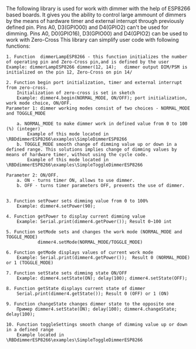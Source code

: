 ﻿The following library is used for work with dimmer with the help of ESP8266 based boards. It gives you the ability to control large ammount of dimmers by the means of hardware timer and external interrupt through previously defined pin.
Pins A0, D3(GPIO00) and D4(GPIO2) can't be used for dimming.
Pins A0, D0(GPIO16), D3(GPIO00) and D4(GPIO2) can be used to work with Zero-Cross
This library can simplify user code with following functions:

    1. Function  dimmerLampESP8266 - this function initializes the number of operating pin and Zero-Cross pin,and is defined by the user
    Example: dimmerLampESP8266 dimmer(12, 14);   dimmer output DIM/PSM is initialized on the pin 12, Zero-Cross on pin 14/
     
    2. Function begin port initialization, timer and external interrupt from zero-cross.
        Initialization of zero-cross is set in sketch
        Example: dimmer4.begin(NORMAL_MODE, ON/OFF); port initialization, work mode choice, ON/OFF. 
    Parameter 1: dimmer working modes consist of two choices - NORMAL_MODE and TOGGLE_MODE 

        a. NORMAL_MODE to make dimmer work in defined value from 0 to 100 (%) (integer)
            Example of this mode located in \RBDdimmerESP8266\examples\SimpleDimmerESP8266
        b. TOGGLE_MODE smooth change of dimming value up or down in a defined range. This solutions implies change of dimming values by means of hardware timer, without using the cycle code.
            Example of this mode located in \RBDdimmerESP8266\examples\SimpleToggleDimmerESP8266

    Parameter 2: ON/OFF.
        a. ON - turns timer ON, allows to use dimmer.
        b. OFF - turns timer parameters OFF, prevents the use of dimmer.


    3. Function setPower sets dimming value from 0 to 100%
        Example: dimmer4.setPower(90);

    4. Function getPower to display current dimming value
        Example: Serial.print(dimmer4.getPower()); Result 0~100 int
   
    5. Function setMode sets and changes the work mode (NORMAL_MODE and TOGGLE_MODE)
                dimmer4.setMode(NORMAL_MODE/TOGGLE_MODE)

    6. Function getMode displays values of current work mode
        Example: Serial.print(dimmer4.getPower());  Result 0 (NORMAL_MODE) or 1 (TOGGLE_MODE)
   
    7. Function setState sets dimming state ON/OFF
        Example: dimmer4.setState(ON); delay(100); dimmer4.setState(OFF);
   
    8. Function getState displays current state of dimmer
        Serial.print(dimmer4.getState()); Result 0 (OFF) or 1 (ON)
   
    9. Function changeState changes dimmer state to the opposite one 
        Пример dimmer4.setState(ON); delay(100); dimmer4.changeState; delay(100);
  
    10. Function toggleSettings smooth change of dimming value up or down in a defined range
        Example located in \RBDdimmerESP8266\examples\SimpleToggleDimmerESP8266
